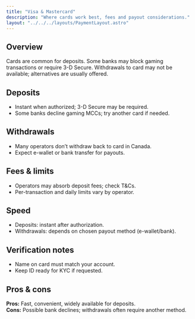 ```yaml
---
title: "Visa & Mastercard"
description: "Where cards work best, fees and payout considerations."
layout: "../../../layouts/PaymentLayout.astro"
---
```


## Overview
Cards are common for deposits. Some banks may block gaming transactions or require 3-D Secure. Withdrawals to card may not be available; alternatives are usually offered.

## Deposits
- Instant when authorized; 3-D Secure may be required.
- Some banks decline gaming MCCs; try another card if needed.

## Withdrawals
- Many operators don’t withdraw back to card in Canada.
- Expect e-wallet or bank transfer for payouts.

## Fees & limits
- Operators may absorb deposit fees; check T&Cs.
- Per-transaction and daily limits vary by operator.

## Speed
- Deposits: instant after authorization.
- Withdrawals: depends on chosen payout method (e-wallet/bank).

## Verification notes
- Name on card must match your account.
- Keep ID ready for KYC if requested.

## Pros & cons
**Pros:** Fast, convenient, widely available for deposits.  
**Cons:** Possible bank declines; withdrawals often require another method.
